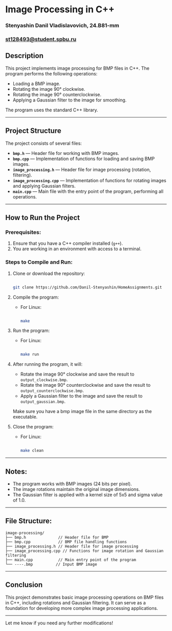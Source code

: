 # Image Processing in C++

### Stenyashin Danil Vladislavovich, 24.B81-mm

### st128493@student.spbu.ru

## Description

This project implements image processing for BMP files in C++. The program performs the following operations:

- Loading a BMP image.
- Rotating the image 90° clockwise.
- Rotating the image 90° counterclockwise.
- Applying a Gaussian filter to the image for smoothing.

The program uses the standard C++ library.

---

## Project Structure

The project consists of several files:

- **`bmp.h`** — Header file for working with BMP images.
- **`bmp.cpp`** — Implementation of functions for loading and saving BMP images.
- **`image_processing.h`** — Header file for image processing (rotation, filtering).
- **`image_processing.cpp`** — Implementation of functions for rotating images and applying Gaussian filters.
- **`main.cpp`** — Main file with the entry point of the program, performing all operations.

---

## How to Run the Project

### Prerequisites:

1. Ensure that you have a C++ compiler installed (`g++`).
2. You are working in an environment with access to a terminal.

### Steps to Compile and Run:

1. Clone or download the repository:

   ```bash
   
   git clone https://github.com/Danil-Stenyashin/HomeAssignments.git

   ```

2. Compile the program:
   - For Linux:

     ```bash
     
     make
     
     ```


3. Run the program:
   - For Linux:
     
     ```bash
     
     make run
     
     ```
4. After running the program, it will:
   - Rotate the image 90° clockwise and save the result to `output_clockwise.bmp`.
   - Rotate the image 90° counterclockwise and save the result to `output_counterclockwise.bmp`.
   - Apply a Gaussian filter to the image and save the result to `output_gaussian.bmp`.

   Make sure you have a bmp image file in the same directory as the executable.
   
5. Close the program:
   - For Linux:
     
     ```bash
     
     make clean
     
     ```
---

## Notes:

- The program works with BMP images (24 bits per pixel).
- The image rotations maintain the original image dimensions.
- The Gaussian filter is applied with a kernel size of 5x5 and sigma value of 1.0.

---

## File Structure:

```
image-processing/
├── bmp.h              // Header file for BMP
├── bmp.cpp            // BMP file handling functions
├── image_processing.h // Header file for image processing
├── image_processing.cpp // Functions for image rotation and Gaussian filtering
├── main.cpp           // Main entry point of the program
└── ----.bmp          // Input BMP image
```

---



## Conclusion

This project demonstrates basic image processing operations on BMP files in C++, including rotations and Gaussian filtering. It can serve as a foundation for developing more complex image processing applications.

---

Let me know if you need any further modifications!


